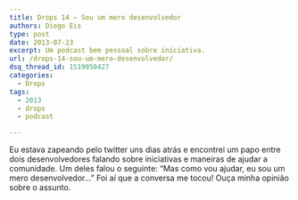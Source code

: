 ```yaml
---
title: Drops 14 – Sou um mero desenvolvedor
authors: Diego Eis
type: post
date: 2013-07-23
excerpt: Um podcast bem pessoal sobre iniciativa.
url: /drops-14-sou-um-mero-desenvolvedor/
dsq_thread_id: 1519950427
categories:
  - Drops
tags:
  - 2013
  - drops
  - podcast

---
```

Eu estava zapeando pelo twitter uns dias atrás e encontrei um papo entre dois desenvolvedores falando sobre iniciativas e maneiras de ajudar a comunidade. Um deles falou o seguinte: &#8220;Mas como vou ajudar, eu sou um mero desenvolvedor&#8230;&#8221; Foi aí que a conversa me tocou! Ouça minha opinião sobre o assunto.
